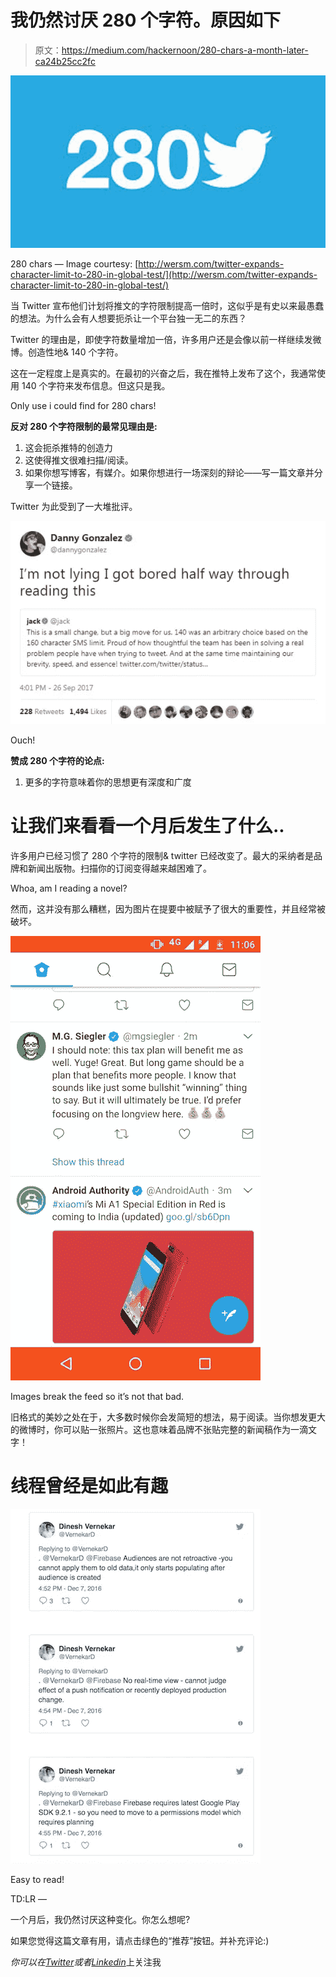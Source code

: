 # 我仍然讨厌 280 个字符。原因如下

> 原文：<https://medium.com/hackernoon/280-chars-a-month-later-ca24b25cc2fc>

![](img/5ae7b2dd1793222fbc829dc8d65b8699.png)

280 chars — Image courtesy: [http://wersm.com/twitter-expands-character-limit-to-280-in-global-test/](http://wersm.com/twitter-expands-character-limit-to-280-in-global-test/)

当 Twitter 宣布他们计划将推文的字符限制提高一倍时，这似乎是有史以来最愚蠢的想法。为什么会有人想要扼杀让一个平台独一无二的东西？

Twitter 的理由是，即使字符数量增加一倍，许多用户还是会像以前一样继续发微博。创造性地& 140 个字符。

这在一定程度上是真实的。在最初的兴奋之后，我在推特上发布了这个，我通常使用 140 个字符来发布信息。但这只是我。

Only use i could find for 280 chars!

**反对 280 个字符限制的最常见理由是:**

1.  这会扼杀推特的创造力
2.  这使得推文很难扫描/阅读。
3.  如果你想写博客，有媒介。如果你想进行一场深刻的辩论——写一篇文章并分享一个链接。

Twitter 为此受到了一大堆批评。

![](img/183c44770f2ca30d82f586774affbd8e.png)

Ouch!

**赞成 280 个字符的论点:**

1.  更多的字符意味着你的思想更有深度和广度

# 让我们来看看一个月后发生了什么..

许多用户已经习惯了 280 个字符的限制& twitter 已经改变了。最大的采纳者是品牌和新闻出版物。扫描你的订阅变得越来越困难了。

Whoa, am I reading a novel?

然而，这并没有那么糟糕，因为图片在提要中被赋予了很大的重要性，并且经常被破坏。

![](img/d45747c90fdf12c4576db3a75dd2d83e.png)

Images break the feed so it’s not that bad.

旧格式的美妙之处在于，大多数时候你会发简短的想法，易于阅读。当你想发更大的微博时，你可以贴一张照片。这也意味着品牌不张贴完整的新闻稿作为一滴文字！

# 线程曾经是如此有趣

![](img/7819100206f51d44f85d0cd090594d3b.png)

Easy to read!

TD:LR —

一个月后，我仍然讨厌这种变化。你怎么想呢?

如果您觉得这篇文章有用，请点击绿色的“推荐”按钮。并补充评论:)

*你可以在*[*Twitter*](http://www.twitter.com/vernekard)*或者*[*Linkedin*](https://in.linkedin.com/in/vernekardinesh)上关注我